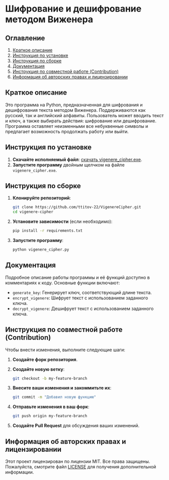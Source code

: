 # Шифрование и дешифрование методом Виженера

## Оглавление
1. [Краткое описание](#краткое-описание)
2. [Инструкция по установке](#инструкция-по-установке)
3. [Инструкция по сборке](#инструкция-по-сборке)
4. [Документация](#документация)
5. [Инструкция по совместной работе (Contribution)](#инструкция-по-совместной-работе-contribution)
6. [Информация об авторских правах и лицензировании](#информация-об-авторских-правax-и-лицензировании)

## Краткое описание

Это программа на Python, предназначенная для шифрования и дешифрования текста методом Виженера. Поддерживаются как русский, так и английский алфавиты. Пользователь может вводить текст и ключ, а также выбирать действия: шифрование или дешифрование. Программа оставляет неизменными все небуквенные символы и предлагает возможность продолжать работу или выйти.

## Инструкция по установке

1. **Скачайте исполняемый файл**: [скачать vigenere_cipher.exe](https://github.com/ttitov-22/VigenereCipher/blob/main/releases).
2. **Запустите программу** двойным щелчком на файле `vigenere_cipher.exe`.

## Инструкция по сборке

1. **Клонируйте репозиторий**:
    ```bash
    git clone https://github.com/ttitov-22/VigenereCipher.git
    cd vigenere-cipher
    ```

2. **Установите зависимости** (если необходимо):
    ```bash
    pip install -r requirements.txt
    ```

3. **Запустите программу**:
    ```bash
    python vigenere_cipher.py
    ```

## Документация

Подробное описание работы программы и её функций доступно в комментариях к коду. Основные функции включают:
- `generate_key`: Генерирует ключ, соответствующий длине текста.
- `encrypt_vigenere`: Шифрует текст с использованием заданного ключа.
- `decrypt_vigenere`: Дешифрует текст с использованием заданного ключа.

## Инструкция по совместной работе (Contribution)

Чтобы внести изменения, выполните следующие шаги:

1. **Создайте форк репозитория**.
2. **Создайте новую ветку**:
    ```bash
    git checkout -b my-feature-branch
    ```

3. **Внесите ваши изменения и закоммитьте их**:
    ```bash
    git commit -m "Добавил новую функцию"
    ```

4. **Отправьте изменения в ваш форк**:
    ```bash
    git push origin my-feature-branch
    ```

5. **Создайте Pull Request** для обсуждения ваших изменений.

## Информация об авторских правах и лицензировании

Этот проект лицензирован по лицензии MIT. Все права защищены. Пожалуйста, смотрите файл [LICENSE](LICENSE) для получения дополнительной информации.
